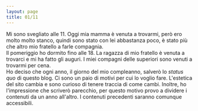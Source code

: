 ```yaml
--- 
layout: page
title: 01/11
---
```


Mi sono svegliato alle 11. Oggi mia mamma è venuta a trovarmi, però ero molto 
molto stanco, quindi sono stato con lei abbastanza poco, è stato più che altro 
mio fratello a farle compagnia.  
Il pomeriggio ho dormito fino alle 18. La ragazza di mio fratello è venuta a 
trovarci e mi ha fatto gli auguri. I miei compagni delle superiori sono venuti a 
trovarmi per cena.  
Ho deciso che ogni anno, il giorno del mio compleanno, salverò lo _status quo_ 
di questo blog. Ci sono un paio di motivi per cui lo voglio fare. L'estetica del 
sito cambia e sono curioso di tenere traccia di come cambi. Inoltre, ho 
l'impressione che scriverò parecchio, per questo motivo provo a dividere i 
contenuti da un anno all'altro. I contenuti precedenti saranno comunque 
accessibili.

